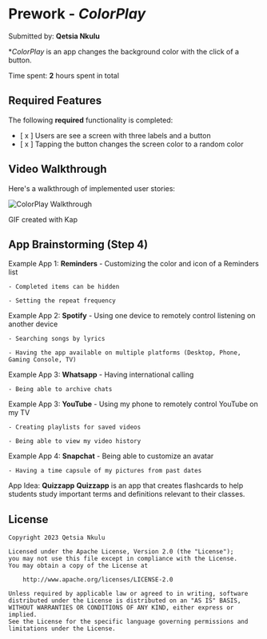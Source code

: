 # Prework - *ColorPlay*

Submitted by: **Qetsia Nkulu**

**ColorPlay* is an app changes the background color with the click of a button.

Time spent: **2** hours spent in total

## Required Features

The following **required** functionality is completed:

- [ x ] Users are see a screen with three labels and a button
- [ x ] Tapping the button changes the screen color to a random color
 
## Video Walkthrough

Here's a walkthrough of implemented user stories:

<img src='https://i.imgur.com/cvksoDN.gif' title='ColorPlay Walkthrough' width='' alt='ColorPlay Walkthrough' />

GIF created with Kap

## App Brainstorming (Step 4)

Example App 1: **Reminders** 
	- Customizing the color and icon of a Reminders list 
 
	- Completed items can be hidden  
 
	- Setting the repeat frequency 

Example App 2: **Spotify** 
	- Using one device to remotely control listening on another device 
 
	- Searching songs by lyrics  
 
	- Having the app available on multiple platforms (Desktop, Phone, Gaming Console, TV) 

Example App 3: **Whatsapp** 
	- Having international calling 
 
	- Being able to archive chats 

Example App 3: **YouTube** 
	- Using my phone to remotely control YouTube on my TV
 
	- Creating playlists for saved videos 
 
	- Being able to view my video history 
 

Example App 4: **Snapchat** 
	- Being able to customize an avatar 

	- Having a time capsule of my pictures from past dates 



App Idea: **Quizzapp**
**Quizzapp** is an app that creates flashcards to help students study important terms and definitions relevant to their classes. 


## License

    Copyright 2023 Qetsia Nkulu 

    Licensed under the Apache License, Version 2.0 (the "License");
    you may not use this file except in compliance with the License.
    You may obtain a copy of the License at

        http://www.apache.org/licenses/LICENSE-2.0

    Unless required by applicable law or agreed to in writing, software
    distributed under the License is distributed on an "AS IS" BASIS,
    WITHOUT WARRANTIES OR CONDITIONS OF ANY KIND, either express or implied.
    See the License for the specific language governing permissions and
    limitations under the License.
